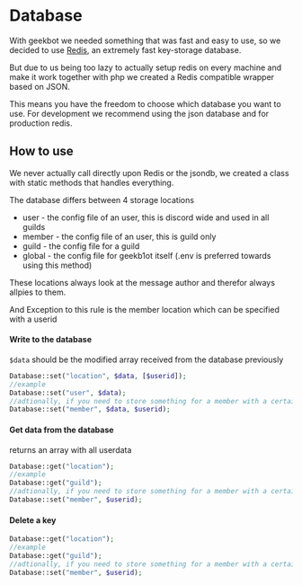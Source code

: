# Database

With geekbot we needed something that was fast and easy to use, so we decided to use [Redis](http://redis.io/), an extremely fast key-storage database.

But due to us being too lazy to actually setup redis on every machine and make it work together with php we created a Redis compatible wrapper based on JSON.

This means you have the freedom to choose which database you want to use. For development we recommend using the json database and for production redis.

## How to use

We never actually call directly upon Redis or the jsondb, we created a class with static methods that handles everything.

The database differs between 4 storage locations

* user - the config file of an user, this is discord wide and used in all guilds
* member - the config file of an user, this is guild only
* guild - the config file for a guild
* global - the config file for geekb1ot itself (.env is preferred towards using this method)

These locations always look at the message author and therefor always allpies to them.

And Exception to this rule is the member location which can be specified with a userid

#### Write to the database

`$data` should be the modified array received from the database previously 

```php
Database::set("location", $data, [$userid]);
//example
Database::set("user", $data);
//adtionally, if you need to store something for a member with a certain user id 
Database::set("member", $data, $userid); 
```

#### Get data from the database

returns an array with all userdata

```php
Database::get("location");
//example
Database::get("guild");
//adtionally, if you need to store something for a member with a certain user id 
Database::set("member", $userid); 
```

#### Delete a key

```php
Database::get("location");
//example
Database::get("guild");
//adtionally, if you need to store something for a member with a certain user id 
Database::set("member", $userid); 
```
